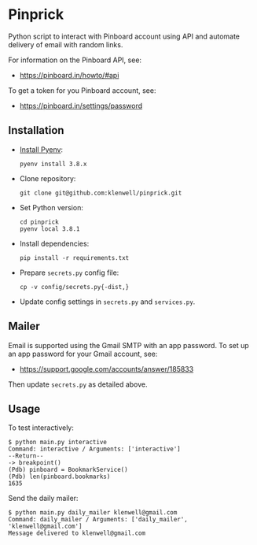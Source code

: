 # Pinprick
Python script to interact with Pinboard account using API and automate delivery of email
with random links.

For information on the Pinboard API, see:

- https://pinboard.in/howto/#api

To get a token for you Pinboard account, see:

- https://pinboard.in/settings/password

## Installation
- [Install Pyenv](https://wiki.klenwell.com/view/Python#Pyenv):

      pyenv install 3.8.x

- Clone repository:

      git clone git@github.com:klenwell/pinprick.git

- Set Python version:

      cd pinprick
      pyenv local 3.8.1

- Install dependencies:

      pip install -r requirements.txt

- Prepare `secrets.py` config file:

      cp -v config/secrets.py{-dist,}

- Update config settings in `secrets.py` and `services.py`.


## Mailer
Email is supported using the Gmail SMTP with an app password. To set up an app password for your
Gmail account, see:

- https://support.google.com/accounts/answer/185833

Then update `secrets.py` as detailed above.


## Usage

To test interactively:

```
$ python main.py interactive
Command: interactive / Arguments: ['interactive']
--Return--
-> breakpoint()
(Pdb) pinboard = BookmarkService()
(Pdb) len(pinboard.bookmarks)
1635
```

Send the daily mailer:

```
$ python main.py daily_mailer klenwell@gmail.com
Command: daily_mailer / Arguments: ['daily_mailer', 'klenwell@gmail.com']
Message delivered to klenwell@gmail.com
```
